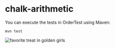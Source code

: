 # chalk-arithmetic

You can execute the tests in OrderTest using Maven:

```mvn test```



![favorite treat in golden girls](http://1.bp.blogspot.com/-7we9Z0C_fpI/T90JXcg3YsI/AAAAAAAABn4/EN7u2vMuRug/s1600/key+lime+cheesecake+slice+in+front.jpg)
